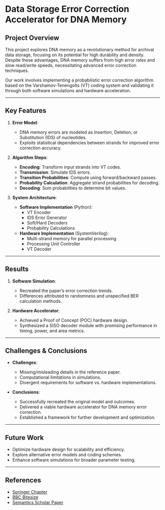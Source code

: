 
# Data Storage Error Correction Accelerator for DNA Memory

## Project Overview
This project explores DNA memory as a revolutionary method for archival data storage, focusing on its potential for high durability and density. Despite these advantages, DNA memory suffers from high error rates and slow read/write speeds, necessitating advanced error correction techniques. 

Our work involves implementing a probabilistic error correction algorithm based on the Varshamov-Tenengolts (VT) coding system and validating it through both software simulations and hardware acceleration.

---

## Key Features
1. **Error Model**:
   - DNA memory errors are modeled as Insertion, Deletion, or Substitution (IDS) of nucleotides.
   - Exploits statistical dependencies between strands for improved error correction accuracy.

2. **Algorithm Steps**:
   - **Encoding**: Transform input strands into VT codes.
   - **Transmission**: Simulate IDS errors.
   - **Transition Probabilities**: Compute using forward/backward passes.
   - **Probability Calculation**: Aggregate strand probabilities for decoding.
   - **Decoding**: Sum probabilities to determine bit values.

3. **System Architecture**:
   - **Software Implementation** (Python):
     - VT Encoder
     - IDS Error Generator
     - Soft/Hard Decoders
     - Probability Calculations
   - **Hardware Implementation** (SystemVerilog):
     - Multi-strand memory for parallel processing
     - Processing Unit Controller
     - VT Decoder

---

## Results
1. **Software Simulation**:
   - Recreated the paper’s error correction trends.
   - Differences attributed to randomness and unspecified BER calculation methods.

2. **Hardware Accelerator**:
   - Achieved a Proof of Concept (POC) hardware design.
   - Synthesized a SISO decoder module with promising performance in timing, power, and area metrics.

---

## Challenges & Conclusions
- **Challenges**:
  - Missing/misleading details in the reference paper.
  - Computational limitations in simulations.
  - Divergent requirements for software vs. hardware implementations.

- **Conclusions**:
  - Successfully recreated the original model and outcomes.
  - Delivered a viable hardware accelerator for DNA memory error correction.
  - Established a framework for further development and optimization.

---

## Future Work
- Optimize hardware design for scalability and efficiency.
- Explore alternative error models and coding schemes.
- Enhance software simulations for broader parameter testing.

---

## References
- [Springer Chapter](https://link.springer.com/chapter/10.1007/978-3-031-31775-0_54)
- [BBC Bitesize](https://www.bbc.co.uk/bitesize/guides/zc499j6/revision/3)
- [Semantics Scholar Paper](https://www.semanticscholar.org/paper/Toward-a-DNA-Based-Archival-Storage-System-Bornholt-Lopez/8cdeb34a9f815b54c03607600bea2d242605d04c)

